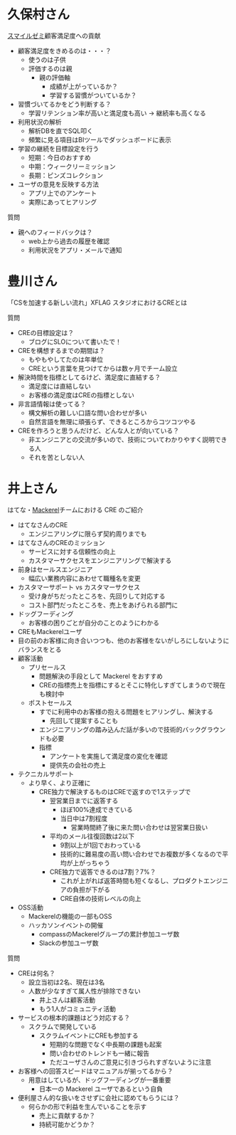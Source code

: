 # 久保村さん

[スマイルゼミ](https://smile-zemi.jp/chugaku/)顧客満足度への貢献

- 顧客満足度をきめるのは・・・？
  - 使うのは子供
  - 評価するのは親
    - 親の評価軸
      - 成績が上がっているか？
      - 学習する習慣がついているか？
- 習慣づいてるかをどう判断する？
  - 学習リテンション率が高いと満足度も高い → 継続率も高くなる
- 利用状況の解析
  - 解析DBを直でSQL叩く
  - 頻繁に見る項目はBIツールでダッシュボードに表示
- 学習の継続を目標設定を行う
  - 短期：今日のおすすめ
  - 中期：ウィークリーミッション
  - 長期：ピンズコレクション
- ユーザの意見を反映する方法
  - アプリ上でのアンケート
  - 実際にあってヒアリング

質問

- 親へのフィードバックは？
  - web上から過去の履歴を確認
  - 利用状況をアプリ・メールで通知


# 豊川さん

「CSを加速する新しい流れ」XFLAG スタジオにおけるCREとは

質問

- CREの目標設定は？
  - ブログにSLOについて書いたで！
- CREを構想するまでの期間は？
  - もやもやしてたのは年単位
  - CREという言葉を見つけてからは数ヶ月でチーム設立
- 解決時間を指標としてるけど、満足度に直結する？
  - 満足度には直結しない
  - お客様の満足度はCREの指標としない
- 非言語情報は使ってる？
  - 構文解析の難しい口語な問い合わせが多い
  - 自然言語を無理に頑張らず、できるところからコツコツやる
- CREを作ろうと思うんだけど、どんな人とが向いている？
  - 非エンジニアとの交流が多いので、技術についてわかりやすく説明できる人
  - それを苦としない人

# 井上さん

はてな・[Mackerel](https://mackerel.io/)チームにおける CRE のご紹介

- はてなさんのCRE
  - エンジニアリングに限らず契約周りまでも
- はてなさんのCREのミッション
  - サービスに対する信頼性の向上
  - カスタマーサクセスをエンジニアリングで解決する
- 前身はセールスエンジニア
  - 幅広い業務内容にあわせて職種名を変更
- カスタマーサポート vs カスタマーサクセス
  - 受け身がちだったところを、先回りして対応する
  - コスト部門だったところを、売上をあげられる部門に
- ドッグフーディング
  - お客様の困りごとが自分のことのようにわかる
- CREもMackerelユーザ
- 目の前のお客様に向き合いつつも、他のお客様をないがしろにしないようにバランスをとる
- 顧客活動
  - プリセールス
    - 問題解決の手段として Mackerel をおすすめ
    - CREの指標売上を指標にするとそこに特化しすぎてしまうので現在も検討中
  - ポストセールス
    - すでに利用中のお客様の抱える問題をヒアリングし、解決する
      - 先回して提案することも
    - エンジニアリングの踏み込んだ話が多いので技術的バックグラウンドも必要
    - 指標
      - アンケートを実施して満足度の変化を確認
      - 提供先の会社の売上
- テクニカルサポート
  - より早く、より正確に
    - CRE独力で解決するものはCREで返すので1ステップで
      - 翌営業日までに返答する
        - ほぼ100%達成できている
        - 当日中は7割程度
          - 営業時間終了後に来た問い合わせは翌営業日扱い
      - 平均のメール往復回数は2以下
        - 9割以上が1回でおわっている
        - 技術的に難易度の高い問い合わせでお複数が多くなるので平均が上がっちゃう
      - CRE独力で返答できるのは7割？7%？
        - これが上がれば返答時間も短くなるし、プロダクトエンジニアの負担が下がる
        - CRE自体の技術レベルの向上
- OSS活動
  - Mackerelの機能の一部もOSS
  - ハッカソンイベントの開催
    - compassのMackerelグループの累計参加ユーザ数
    - Slackの参加ユーザ数

質問

- CREは何名？
  - 設立当初は2名、現在は3名
  - 人数が少なすぎて属人性が排除できない
    - 井上さんは顧客活動
    - もう1人がコミュニティ活動
- サービスの根本的課題はどう対応する？
  - スクラムで開発している
    - スクラムイベントにCREも参加する
      - 短期的な問題でなく中長期の課題も起案
      - 問い合わせのトレンドも一緒に報告
      - ただユーザさんのご意見に引きづられすぎないように注意
- お客様への回答スピードはマニュアルが揃ってるから？
  - 用意はしているが、ドッグフーディングが一番重要
    - 日本一の Mackerel ユーザであるという自負
- 便利屋さん的な扱いをさせずに会社に認めてもらうには？
  - 何らかの形で利益を生んでいることを示す
    - 売上に貢献するか？
    - 持続可能かどうか？

